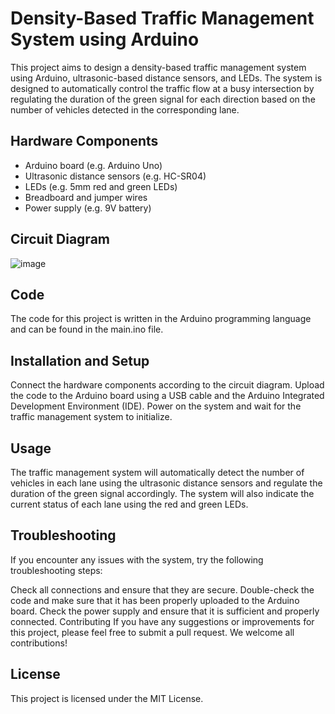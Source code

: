 # Density-Based Traffic Management System using Arduino
This project aims to design a density-based traffic management system using Arduino, ultrasonic-based distance sensors, and LEDs. The system is designed to automatically control the traffic flow at a busy intersection by regulating the duration of the green signal for each direction based on the number of vehicles detected in the corresponding lane.

## Hardware Components
* Arduino board (e.g. Arduino Uno)  
* Ultrasonic distance sensors (e.g. HC-SR04)  
* LEDs (e.g. 5mm red and green LEDs)  
* Breadboard and jumper wires  
* Power supply (e.g. 9V battery)  

## Circuit Diagram
![image](https://user-images.githubusercontent.com/88252440/209839370-793e26df-ecb4-49a0-8746-0d256cd52c83.png)


## Code
The code for this project is written in the Arduino programming language and can be found in the main.ino file.

## Installation and Setup
Connect the hardware components according to the circuit diagram.
Upload the code to the Arduino board using a USB cable and the Arduino Integrated Development Environment (IDE).
Power on the system and wait for the traffic management system to initialize.

## Usage
The traffic management system will automatically detect the number of vehicles in each lane using the ultrasonic distance sensors and regulate the duration of the green signal accordingly. The system will also indicate the current status of each lane using the red and green LEDs.

## Troubleshooting
If you encounter any issues with the system, try the following troubleshooting steps:

Check all connections and ensure that they are secure.
Double-check the code and make sure that it has been properly uploaded to the Arduino board.
Check the power supply and ensure that it is sufficient and properly connected.
Contributing
If you have any suggestions or improvements for this project, please feel free to submit a pull request. We welcome all contributions!

## License
This project is licensed under the MIT License.
